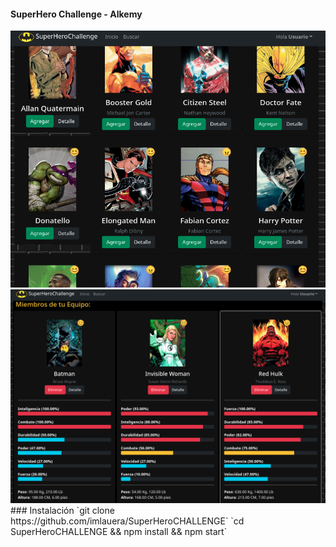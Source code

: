 #### SuperHero Challenge - Alkemy
<img src="./capturas/1.png"/>
<img src="./capturas/2.png"/>
### Instalación
`git clone https://github.com/imlauera/SuperHeroCHALLENGE`  
`cd SuperHeroCHALLENGE && npm install && npm start`
